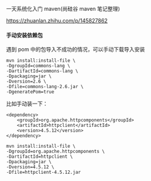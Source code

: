 一天系统化入门 maven(尚硅谷 maven 笔记整理)

https://zhuanlan.zhihu.com/p/145827862

#### 手动安装依赖包

遇到 pom 中的包导入不成功的情况，可以手动下载导入安装

```
mvn install:install-file \
-DgroupId=commons-lang \
-DartifactId=commons-lang \
-Dpackaging=jar \
-Dversion=2.6 \
-Dfile=commons-lang-2.6.jar \
-DgeneratePom=true
```

比如手动装一下：

```
<dependency>
    <groupId>org.apache.httpcomponents</groupId>
    <artifactId>httpclient</artifactId>
    <version>4.5.12</version>
</dependency>
```

```
mvn install:install-file \
-DgroupId=org.apache.httpcomponents \
-DartifactId=httpclient \
-Dpackaging=jar \
-Dversion=4.5.12 \
-Dfile=httpclient-4.5.12.jar
```
